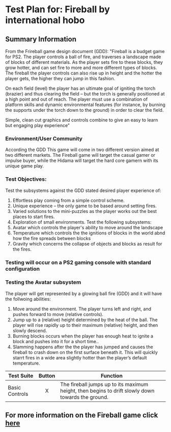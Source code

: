 
# Test Plan for: Fireball by international hobo

## Summary Information
From the Frireball game design document (GDD): "Fireball is a budget game for PS2. The player controls a ball of fire, and traverses a landscape made of blocks of different materials. As the player sets fire to these blocks, they grow hotter, and can set fire to more and more different types of blocks. The fireball the player controls can also rise up in height and the hotter the player gets, the higher they can jump in this fashion.

On each field (level) the player has an ultimate goal of igniting the torch (brazier) and thus clearing the field – but the torch is generally positioned at a high point and out of reach. The player must use a combination of platform skills and dynamic environmental features (for instance, by burning the supports under the torch down to the ground) in order to clear the field.

Simple, clean cut graphics and controls combine to give an easy to learn but engaging play experience"

### Environment/User Community
According the GDD This game will come in two different version aimed at two different markets.  The Fireball game will target the casual gamer or impulse buyer, while the Hidama will target the hard core gamern with its unique game play.

### Test Objectives:
Test the subsystems against the GDD stated desired player experience of:
1.  Effortless play coming from a simple control scheme.
2.  Unique experience – the only game to be based around setting fires.
3.  Varied solutions to the mini-puzzles as the player works out the best places to start fires.
4.  Exploration of small environments.
Test the following subsystems:
1.  Avatar which controls the player's ability to move around the landscape
2.  Temperature which controls the the ignitions of blocks in the world abnd how the fire spreads between blocks
3.  Gravity which concerns the collapse of objects and blocks as result for the fires.

### Testing will occur on a PS2 gaming console with standard configuration
### Testing the Avatar subsystem
The player will get represented by a glowing ball fire (GDD) and it will have the follwoing abilities:
1.  Move around the environment. The player turns left and right, and pushes forward to move (relative controls).
2.  Jump up to a (relative) height determined by the heat of the ball. The player will rise rapidly up to their maximum (relative) height, and then slowly descend.
3.  Burning blocks occurs when the player has enough heat to ignite a block and pushes into it for a short time..
4.  Slamming happens after the the player has jumped and causes the fireball to crash down on the first surface beneath it.  This will quickly starrt fires in a wide area slightly hotter than the player’s default temperature.

|Test Suite     |Button |Function                                               |
|---------------|:-----:|------------------------------------------------|
|Basic Controls |X      |The fireball jumps up to its maximum height, then begins to drift slowly down towards the ground.|


## For more information on the Fireball game click [here](https://www.gamasutra.com/view/feature/130127/design_document_play_with_fire.php)
